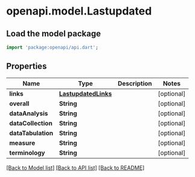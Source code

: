 # openapi.model.Lastupdated

## Load the model package
```dart
import 'package:openapi/api.dart';
```

## Properties
Name | Type | Description | Notes
------------ | ------------- | ------------- | -------------
**links** | [**LastupdatedLinks**](LastupdatedLinks.md) |  | [optional] 
**overall** | **String** |  | [optional] 
**dataAnalysis** | **String** |  | [optional] 
**dataCollection** | **String** |  | [optional] 
**dataTabulation** | **String** |  | [optional] 
**measure** | **String** |  | [optional] 
**terminology** | **String** |  | [optional] 

[[Back to Model list]](../README.md#documentation-for-models) [[Back to API list]](../README.md#documentation-for-api-endpoints) [[Back to README]](../README.md)


